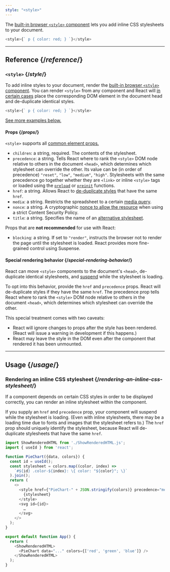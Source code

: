 ```yaml
---
style: "<style>"
---
```


<Intro>

The [built-in browser `<style>` component](https://developer.mozilla.org/en-US/docs/Web/HTML/Element/style) lets you add inline CSS stylesheets to your document.

```js
<style>{` p { color: red; } `}</style>
```

</Intro>

<InlineToc />

---

## Reference {/*reference*/}

### `<style>` {/*style*/}

To add inline styles to your document, render the [built-in browser `<style>` component](https://developer.mozilla.org/en-US/docs/Web/HTML/Element/style). You can render `<style>` from any component and React will [in certain cases](#special-rendering-behavior) place the corresponding DOM element in the document head and de-duplicate identical styles.

```js
<style>{` p { color: red; } `}</style>
```

[See more examples below.](#usage)

#### Props {/*props*/}

`<style>` supports all [common element props.](/reference/react-dom/components/common#props)

* `children`: a string, required. The contents of the stylesheet.
* `precedence`: a string. Tells React where to rank the `<style>` DOM node relative to others in the document `<head>`, which determines which stylesheet can override the other. Its value can be (in order of precedence) `"reset"`, `"low"`, `"medium"`, `"high"`. Stylesheets with the same precedence go together whether they are `<link>` or inline `<style>` tags or loaded using the [`preload`](/reference/react-dom/preload) or [`preinit`](/reference/react-dom/preinit) functions.
* `href`: a string. Allows React to [de-duplicate styles](#special-rendering-behavior) that have the same `href`.
* `media`: a string. Restricts the spreadsheet to a certain [media query](https://developer.mozilla.org/en-US/docs/Web/CSS/CSS_media_queries/Using_media_queries).
* `nonce`: a string. A cryptographic [nonce to allow the resource](https://developer.mozilla.org/en-US/docs/Web/HTML/Global_attributes/nonce) when using a strict Content Security Policy.
* `title`: a string. Specifies the name of an [alternative stylesheet](https://developer.mozilla.org/en-US/docs/Web/CSS/Alternative_style_sheets).

Props that are **not recommended** for use with React:

* `blocking`: a string. If set to `"render"`, instructs the browser not to render the page until the stylesheet is loaded. React provides more fine-grained control using Suspense.

#### Special rendering behavior {/*special-rendering-behavior*/}

React can move `<style>` components to the document's `<head>`, de-duplicate identical stylesheets, and [suspend](/reference/react/Suspense) while the stylesheet is loading.

To opt into this behavior, provide the `href` and `precedence` props. React will de-duplicate styles if they have the same `href`. The precedence prop tells React where to rank the `<style>` DOM node relative to others in the document `<head>`, which determines which stylesheet can override the other.

This special treatment comes with two caveats:

* React will ignore changes to props after the style has been rendered. (React will issue a warning in development if this happens.)
* React may leave the style in the DOM even after the component that rendered it has been unmounted.

---

## Usage {/*usage*/}

### Rendering an inline CSS stylesheet {/*rendering-an-inline-css-stylesheet*/}

If a component depends on certain CSS styles in order to be displayed correctly, you can render an inline stylesheet within the component.

If you supply an `href` and `precedence` prop, your component will suspend while the stylesheet is loading. (Even with inline stylesheets, there may be a loading time due to fonts and images that the stylesheet refers to.) The `href` prop should uniquely identify the stylesheet, because React will de-duplicate stylesheets that have the same `href`.

<SandpackWithHTMLOutput>

```js src/App.js active
import ShowRenderedHTML from './ShowRenderedHTML.js';
import { useId } from 'react';

function PieChart({data, colors}) {
  const id = useId();
  const stylesheet = colors.map((color, index) =>
    `#${id} .color-${index}: \{ color: "${color}"; \}`
  ).join();
  return (
    <>
      <style href={"PieChart-" + JSON.stringify(colors)} precedence="medium">
        {stylesheet}
      </style>
      <svg id={id}>
        …
      </svg>
    </>
  );
}

export default function App() {
  return (
    <ShowRenderedHTML>
      <PieChart data="..." colors={['red', 'green', 'blue']} />
    </ShowRenderedHTML>
  );
}
```

</SandpackWithHTMLOutput>
